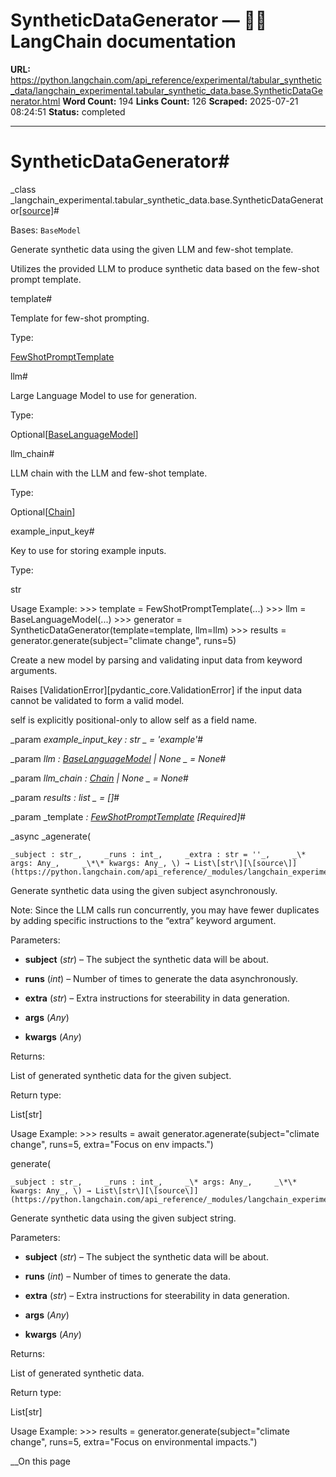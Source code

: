 # SyntheticDataGenerator — 🦜🔗 LangChain  documentation

**URL:** https://python.langchain.com/api_reference/experimental/tabular_synthetic_data/langchain_experimental.tabular_synthetic_data.base.SyntheticDataGenerator.html
**Word Count:** 194
**Links Count:** 126
**Scraped:** 2025-07-21 08:24:51
**Status:** completed

---

# SyntheticDataGenerator\#

_class _langchain\_experimental.tabular\_synthetic\_data.base.SyntheticDataGenerator[\[source\]](https://python.langchain.com/api_reference/_modules/langchain_experimental/tabular_synthetic_data/base.html#SyntheticDataGenerator)\#     

Bases: `BaseModel`

Generate synthetic data using the given LLM and few-shot template.

Utilizes the provided LLM to produce synthetic data based on the few-shot prompt template.

template\#     

Template for few-shot prompting.

Type:     

[FewShotPromptTemplate](https://python.langchain.com/api_reference/core/prompts/langchain_core.prompts.few_shot.FewShotPromptTemplate.html#langchain_core.prompts.few_shot.FewShotPromptTemplate "langchain_core.prompts.few_shot.FewShotPromptTemplate")

llm\#     

Large Language Model to use for generation.

Type:     

Optional\[[BaseLanguageModel](https://python.langchain.com/api_reference/core/language_models/langchain_core.language_models.base.BaseLanguageModel.html#langchain_core.language_models.base.BaseLanguageModel "langchain_core.language_models.base.BaseLanguageModel")\]

llm\_chain\#     

LLM chain with the LLM and few-shot template.

Type:     

Optional\[[Chain](https://python.langchain.com/api_reference/langchain/chains/langchain.chains.base.Chain.html#langchain.chains.base.Chain "langchain.chains.base.Chain")\]

example\_input\_key\#     

Key to use for storing example inputs.

Type:     

str

Usage Example:                    >>> template = FewShotPromptTemplate(...)     >>> llm = BaseLanguageModel(...)     >>> generator = SyntheticDataGenerator(template=template, llm=llm)     >>> results = generator.generate(subject="climate change", runs=5)     

Create a new model by parsing and validating input data from keyword arguments.

Raises \[ValidationError\]\[pydantic\_core.ValidationError\] if the input data cannot be validated to form a valid model.

self is explicitly positional-only to allow self as a field name.

_param _example\_input\_key _: str_ _ = 'example'_\#     

_param _llm _: [BaseLanguageModel](https://python.langchain.com/api_reference/core/language_models/langchain_core.language_models.base.BaseLanguageModel.html#langchain_core.language_models.base.BaseLanguageModel "langchain_core.language_models.base.BaseLanguageModel") | None_ _ = None_\#     

_param _llm\_chain _: [Chain](https://python.langchain.com/api_reference/langchain/chains/langchain.chains.base.Chain.html#langchain.chains.base.Chain "langchain.chains.base.Chain") | None_ _ = None_\#     

_param _results _: list_ _ = \[\]_\#     

_param _template _: [FewShotPromptTemplate](https://python.langchain.com/api_reference/core/prompts/langchain_core.prompts.few_shot.FewShotPromptTemplate.html#langchain_core.prompts.few_shot.FewShotPromptTemplate "langchain_core.prompts.few_shot.FewShotPromptTemplate")_ _\[Required\]_\#     

_async _agenerate\(

    _subject : str_,     _runs : int_,     _extra : str = ''_,     _\* args: Any_,     _\*\* kwargs: Any_, \) → List\[str\][\[source\]](https://python.langchain.com/api_reference/_modules/langchain_experimental/tabular_synthetic_data/base.html#SyntheticDataGenerator.agenerate)\#     

Generate synthetic data using the given subject asynchronously.

Note: Since the LLM calls run concurrently, you may have fewer duplicates by adding specific instructions to the “extra” keyword argument.

Parameters:     

  * **subject** \(_str_\) – The subject the synthetic data will be about.

  * **runs** \(_int_\) – Number of times to generate the data asynchronously.

  * **extra** \(_str_\) – Extra instructions for steerability in data generation.

  * **args** \(_Any_\)

  * **kwargs** \(_Any_\)

Returns:     

List of generated synthetic data for the given subject.

Return type:     

List\[str\]

Usage Example:                    >>> results = await generator.agenerate(subject="climate change", runs=5,     extra="Focus on env impacts.")     

generate\(

    _subject : str_,     _runs : int_,     _\* args: Any_,     _\*\* kwargs: Any_, \) → List\[str\][\[source\]](https://python.langchain.com/api_reference/_modules/langchain_experimental/tabular_synthetic_data/base.html#SyntheticDataGenerator.generate)\#     

Generate synthetic data using the given subject string.

Parameters:     

  * **subject** \(_str_\) – The subject the synthetic data will be about.

  * **runs** \(_int_\) – Number of times to generate the data.

  * **extra** \(_str_\) – Extra instructions for steerability in data generation.

  * **args** \(_Any_\)

  * **kwargs** \(_Any_\)

Returns:     

List of generated synthetic data.

Return type:     

List\[str\]

Usage Example:                    >>> results = generator.generate(subject="climate change", runs=5,     extra="Focus on environmental impacts.")     

__On this page